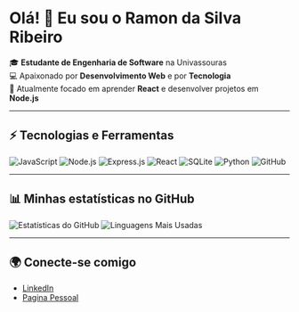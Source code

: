 # Olá! 👋 Eu sou o Ramon da Silva Ribeiro

🎓 **Estudante de Engenharia de Software** na Univassouras  
💻 Apaixonado por **Desenvolvimento Web** e por **Tecnologia**  
🔭 Atualmente focado em aprender **React** e desenvolver projetos em **Node.js**  

---

## ⚡ Tecnologias e Ferramentas
![JavaScript](https://img.shields.io/badge/-JavaScript-black?style=flat-square&logo=javascript)
![Node.js](https://img.shields.io/badge/-Node.js-black?style=flat-square&logo=node.js)
![Express.js](https://img.shields.io/badge/-Express.js-black?style=flat-square&logo=express)
![React](https://img.shields.io/badge/-React-black?style=flat-square&logo=react)
![SQLite](https://img.shields.io/badge/-SQLite-black?style=flat-square&logo=sqlite)
![Python](https://img.shields.io/badge/-Python-black?style=flat-square&logo=python)
![GitHub](https://img.shields.io/badge/-GitHub-black?style=flat-square&logo=github)

---

## 📊 Minhas estatísticas no GitHub

![Estatísticas do GitHub](https://github-readme-stats.vercel.app/api?username=RamonSRibeiro&show_icons=true&theme=radical)
![Linguagens Mais Usadas](https://github-readme-stats.vercel.app/api/top-langs/?username=RamonSRibeiro&layout=compact&theme=radical)

---

## 🌍 Conecte-se comigo

- [LinkedIn](https://www.linkedin.com/in/ramon-ribeiro2002/)
-  [Pagina Pessoal](https://ramonsribeiro.github.io/UVSS-LPSW-PP/)
